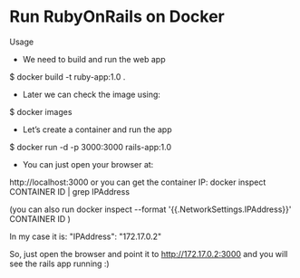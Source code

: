 # Run RubyOnRails on Docker

Usage

- We need to build and run the web app

$ docker build -t ruby-app:1.0 .

- Later we can check the image using:

$ docker images

- Let’s create a container and run the app

$ docker run -d -p 3000:3000 rails-app:1.0

- You can just open your browser at: 

http://localhost:3000 or you can get the container IP: docker inspect CONTAINER ID | grep IPAddress

(you can also run docker inspect --format '{{.NetworkSettings.IPAddress}}' CONTAINER ID )

In my case it is: "IPAddress": "172.17.0.2"

So, just open the browser and point it to http://172.17.0.2:3000 and you will see the rails app running :)
